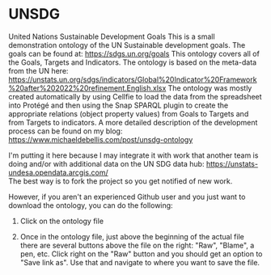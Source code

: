 # UNSDG
United Nations Sustainable Development Goals
This is a small demonstration ontology of the UN Sustainable development goals. The goals can be found at: https://sdgs.un.org/goals 
This ontology covers all of the Goals, Targets and Indicators. The ontology is based on the meta-data from the UN here: 
https://unstats.un.org/sdgs/indicators/Global%20Indicator%20Framework%20after%202022%20refinement.English.xlsx
The ontology was mostly created automatically by using Cellfie to load the data from the spreadsheet into Protégé and then using the Snap SPARQL plugin to create the appropriate relations (object property values) from Goals to Targets and from Targets to indicators. A more detailed description of the development process can be found on my blog: https://www.michaeldebellis.com/post/unsdg-ontology

I'm putting it here because I may integrate it with work that another team is doing and/or with additional data on the UN SDG data hub: https://unstats-undesa.opendata.arcgis.com/  
The best way is to fork the project so you get notified of new work. 

However, if you aren't an experienced Github user and you just want to download the ontology, you can do the following:

1) Click on the ontology file

2) Once in the ontology file, just above the beginning of the actual file there are several buttons above the file on the right: "Raw", "Blame", a pen, etc. Click right on the "Raw" button and you should get an option to "Save link as". Use that and navigate to where you want to save the file. 

